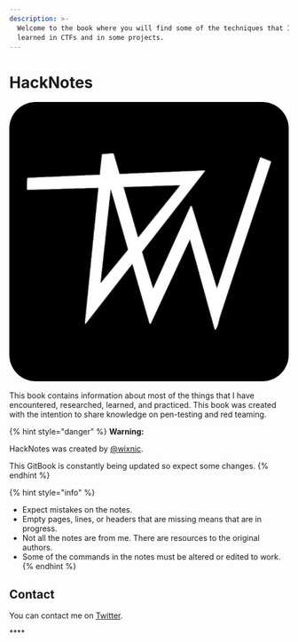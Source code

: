 ```yaml
---
description: >-
  Welcome to the book where you will find some of the techniques that I have
  learned in CTFs and in some projects.
---
```


# HackNotes

![](.gitbook/assets/wixnic-ico.png)

This book contains information about most of the things that I have encountered, researched, learned, and practiced. This book was created with the intention to share knowledge on pen-testing and red teaming.

{% hint style="danger" %}
**Warning:**

HackNotes was created by [@wixnic](https://twitter.com/wixnic).

This GitBook is constantly being updated so expect some changes.
{% endhint %}

{% hint style="info" %}
* Expect mistakes on the notes.
* Empty pages, lines, or headers that are missing means that are in progress.
* Not all the notes are from me. There are resources to the original authors.
* Some of the commands in the notes must be altered or edited to work.
{% endhint %}

## Contact

You can contact me on [Twitter](https://twitter.com/wixnic).

\*\*\*\*

